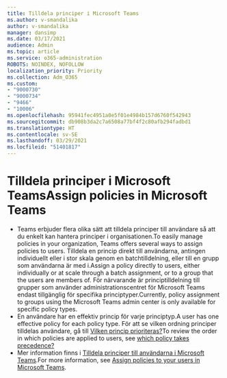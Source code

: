 ```yaml
---
title: Tilldela principer i Microsoft Teams
ms.author: v-smandalika
author: v-smandalika
manager: dansimp
ms.date: 03/17/2021
audience: Admin
ms.topic: article
ms.service: o365-administration
ROBOTS: NOINDEX, NOFOLLOW
localization_priority: Priority
ms.collection: Adm_O365
ms.custom:
- "9000730"
- "9000734"
- "9466"
- "10006"
ms.openlocfilehash: 95941fec4951a0e5f01e4984b157d6760f542943
ms.sourcegitcommit: db908b3da2c7a6508a77bf4f2c80afb294fadbd1
ms.translationtype: HT
ms.contentlocale: sv-SE
ms.lasthandoff: 03/29/2021
ms.locfileid: "51401817"
---
```

# <a name="assign-policies-in-microsoft-teams"></a><span data-ttu-id="5dfd3-102">Tilldela principer i Microsoft Teams</span><span class="sxs-lookup"><span data-stu-id="5dfd3-102">Assign policies in Microsoft Teams</span></span>

- <span data-ttu-id="5dfd3-103">Teams erbjuder flera olika sätt att tilldela principer till användare så att du enkelt kan hantera principer i organisationen.</span><span class="sxs-lookup"><span data-stu-id="5dfd3-103">To easily manage policies in your organization, Teams offers several ways to assign policies to users.</span></span> <span data-ttu-id="5dfd3-104">Tilldela en princip direkt till användarna, antingen individuellt eller i stor skala genom en batchtilldelning, eller till en grupp som användarna är med i.</span><span class="sxs-lookup"><span data-stu-id="5dfd3-104">Assign a policy directly to users, either individually or at scale through a batch assignment, or to a group that the users are members of.</span></span>  <span data-ttu-id="5dfd3-105">För närvarande är principtilldelning till grupper som använder administrationscentret för Microsoft Teams endast tillgänglig för specifika principtyper.</span><span class="sxs-lookup"><span data-stu-id="5dfd3-105">Currently, policy assignment to groups using the Microsoft Teams admin center is only available for specific policy types.</span></span> 
- <span data-ttu-id="5dfd3-106">En användare har en effektiv princip för varje principtyp.</span><span class="sxs-lookup"><span data-stu-id="5dfd3-106">A user has one effective policy for each policy type.</span></span> <span data-ttu-id="5dfd3-107">För att se vilken ordning principer tilldelas användare, gå till [Vilken princip prioriteras?](https://docs.microsoft.com/microsoftteams/assign-policies#which-policy-takes-precedence)</span><span class="sxs-lookup"><span data-stu-id="5dfd3-107">To review the order in which policies are applied to users, see [which policy takes precedence?](https://docs.microsoft.com/microsoftteams/assign-policies#which-policy-takes-precedence)</span></span>
- <span data-ttu-id="5dfd3-108">Mer information finns i [Tilldela principer till användarna i Microsoft Teams](https://docs.microsoft.com/microsoftteams/assign-policies).</span><span class="sxs-lookup"><span data-stu-id="5dfd3-108">For more information, see [Assign policies to your users in Microsoft Teams](https://docs.microsoft.com/microsoftteams/assign-policies).</span></span>
